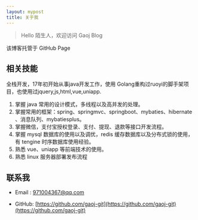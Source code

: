 ```yaml
---
layout: mypost
title: 关于我
---
```


> Hello 陌生人，欢迎访问 Gaoj Blog

该博客托管于 GitHub Page

## 相关技能
全栈开发，17年初开始从事java开发工作，使用 Golang重构过ruoyi的脚手架项目，也使用过jquery,js,html,vue,uniapp.
1. 掌握 java 常用的设计模式，多线程以及高并发的处理。
2. 掌握常用的框架：spring、springmvc、springboot、mybaties、hibernate 、消息队列、mybatiesplus。
3. 掌握微信，支付宝授权登录、支付、提现、退款等接口开发流程。
4. 掌握 mysql  数据库的使用以及调优，redis  缓存数据库以及分布式锁的使用，有 tengine  时序数据库使用经验。
5. 熟悉 vue、uniapp  等前端技术的使用。
6. 熟悉 linux 服务器部署发布流程

## 联系我

- Email&nbsp;: [971004367@qq.com](mailto:971004367@qq.com)

- GitHub: [https://github.com/gaoj-git](https://github.com/gaoj-git)(https://github.com/gaoj-git)
